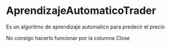 # AprendizajeAutomaticoTrader
Es un algoritmo de aprendizaje automatico para predecir el precio


No consigo hacerlo funcionar por la columna Close
